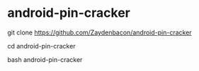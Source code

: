 # android-pin-cracker

git clone https://github.com/Zaydenbacon/android-pin-cracker

cd android-pin-cracker

bash android-pin-cracker

